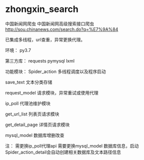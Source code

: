 # zhongxin_search
中国新闻网爬虫
中国新闻网高级搜索接口爬虫  http://sou.chinanews.com/search.do?q=%E7%9A%84

已集成多线程，url查重，异常更换代理。

环境：
py3.7

第三方库：
requests pymysql lxml

功能模块：
Spider_action 多线程调度以及程序启动

save_text 文本分类存储

request_model 请求模块，异常重试或使用代理

ip_poll 代理池维护模块

get_url_list 列表页请求模块

get_detail_page 详情页请求模块

mysql_model 数据库增删改查


注：
需更换ip_poll代理api
需要更换mysql_model 数据库信息，启动Spider_action_detail会自动创建相关数据库及文本路径信息

